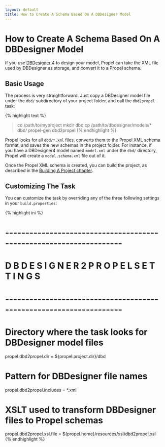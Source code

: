 ```yaml
---
layout: default
title: How to Create A Schema Based On A DBDesigner Model
---
```


# How to Create A Schema Based On A DBDesigner Model #

If you use [DBDesigner 4](http://www.fabforce.net/dbdesigner4/) to design your model, Propel can take the XML file used by DBDesigner as storage, and convert it to a Propel schema.

## Basic Usage ##

The process is very straightforward. Just copy a DBDesigner model file under the `dbd/` subdirectory of your project folder, and call the `dbd2propel` task:

{% highlight text %}
> cd /path/to/myproject
> mkdir dbd
> cp /path/to/dbdesigner/models/* dbd/
> propel-gen dbd2propel
{% endhighlight %}

Propel looks for all `dbd/*.xml` files, converts them to the Propel XML schema format, and saves the new schemas in the project folder. For instance, if you have a DBDesigner4 model named `model.xml` under the `dbd/` directory, Propel will create a `model.schema.xml` file out of it.

Once the Propel XML schema is created, you can build the project, as described in the [Building A Project chapter](../documentation/02-buildtime).

## Customizing The Task ##

You can customize the task by overriding any of the three following settings in your `build.properties`:

{% highlight ini %}
# -------------------------------------------------------------------
#
#  D B D E S I G N E R   2   P R O P E L   S E T T I N G S
#
# -------------------------------------------------------------------

# Directory where the task looks for DBDesigner model files
propel.dbd2propel.dir = ${propel.project.dir}/dbd
# Pattern for DBDesigner file names
propel.dbd2propel.includes = *.xml
# XSLT used to transform DBDesigner files to Propel schemas
propel.dbd2propel.xsl.file = ${propel.home}/resources/xsl/dbd2propel.xsl
{% endhighlight %}
